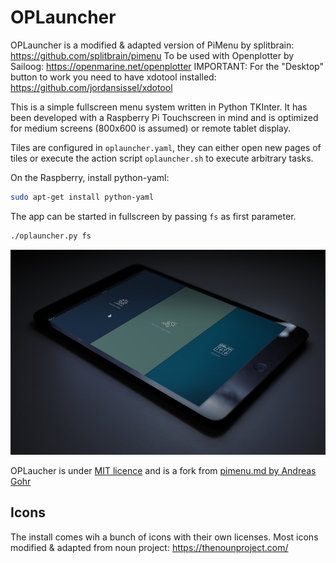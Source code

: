 # OPLauncher

OPLauncher is a modified & adapted version of PiMenu by splitbrain: https://github.com/splitbrain/pimenu
To be used with Openplotter by Sailoog: https://openmarine.net/openplotter
IMPORTANT: For the "Desktop" button to work you need to have xdotool installed: https://github.com/jordansissel/xdotool

This is a simple fullscreen menu system written in Python TKInter. 
It has been developed with a Raspberry Pi Touchscreen in mind
and is optimized for medium screens (800x600 is assumed) or remote tablet display.

Tiles are configured in `oplauncher.yaml`, they can either open new pages of tiles 
or execute the action script `oplauncher.sh` to execute arbitrary tasks.

On the Raspberry, install python-yaml:

```bash
sudo apt-get install python-yaml
```

The app can be started in fullscreen by passing `fs` as first parameter.

```bash
./oplauncher.py fs
```

![Screenshot](screenshot.png)

OPLaucher is under [MIT licence](LICENSE) and is a fork from [pimenu.md by Andreas Gohr](https://github.com/splitbrain/pimenu)

## Icons

The install comes wih a bunch of icons with their own licenses.
Most icons modified & adapted from noun project: https://thenounproject.com/

